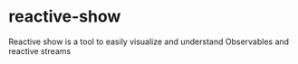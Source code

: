# reactive-show
Reactive show is a tool to easily visualize and understand Observables and reactive streams
